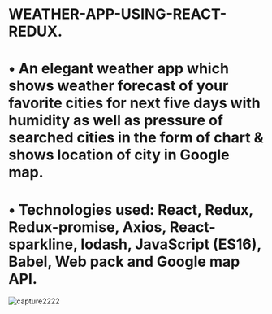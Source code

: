 # WEATHER-APP-USING-REACT-REDUX.
# •	An elegant weather app which shows weather forecast of your favorite cities for next five days with humidity as well as pressure of searched cities in the form of chart & shows location of city in Google map.
# •	Technologies used: React, Redux, Redux-promise, Axios, React-sparkline, lodash, JavaScript (ES16), Babel, Web pack and Google map API.
![capture2222](https://user-images.githubusercontent.com/29175156/41852500-4e396516-7859-11e8-95d3-9a7943f471b9.PNG)
